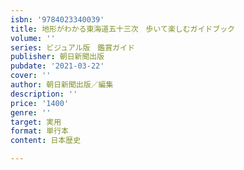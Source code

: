 ```yaml
---
isbn: '9784023340039'
title: 地形がわかる東海道五十三次　歩いて楽しむガイドブック
volume: ''
series: ビジュアル版　鑑賞ガイド
publisher: 朝日新聞出版
pubdate: '2021-03-22'
cover: ''
author: 朝日新聞出版／編集
description: ''
price: '1400'
genre: ''
target: 実用
format: 単行本
content: 日本歴史

---
```

